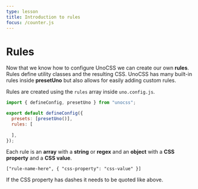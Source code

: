 ```yaml
---
type: lesson
title: Introduction to rules
focus: /counter.js
---
```


# Rules

Now that we know how to configure UnoCSS we can create our own **rules**. Rules define utility classes and the resulting CSS. UnoCSS has many built-in rules inside **presetUno** but also allows for easily adding custom rules.

Rules are created using the `rules` array inside `uno.config.js`.

```js
import { defineConfig, presetUno } from "unocss";

export default defineConfig({
  presets: [presetUno()],
  rules: [
    
  ],
});
```

Each rule is an **array** with a **string** or **regex** and an **object** with a **CSS property** and a **CSS value**.

`["rule-name-here", { "css-property": "css-value" }]`

If the CSS property has dashes it needs to be quoted like above.